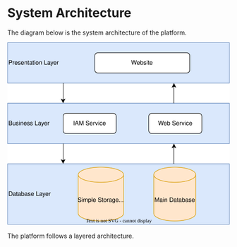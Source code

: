 # System Architecture

The diagram below is the system architecture of the platform.

![System Architecture](../assets/system_architecture/sytem_architecture.svg)

The platform follows a layered architecture.